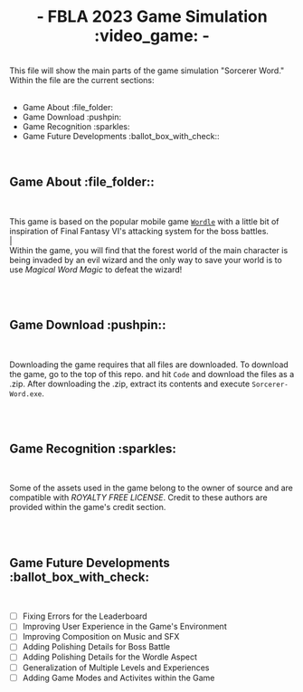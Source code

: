 <div align="center">
  <h1>
    - FBLA 2023 Game Simulation :video_game: -
  </h1>
</div>

<br>
This file will show the main parts of the game simulation "Sorcerer Word." Within the file are the current sections:

<br>
<br>

<ul>
  <li>Game About :file_folder:</li>
  <li>Game Download :pushpin:</li>
  <li>Game Recognition :sparkles:</li>
  <li>Game Future Developments :ballot_box_with_check::</li>
</ul>

<br>

<h2>Game About :file_folder::</h2>
<br>

This game is based on the popular mobile game <a href="https://www.nytimes.com/games/wordle/index.html">`Wordle`</a> with a little bit of inspiration of Final Fantasy VI's attacking system for the boss battles.
<br>
|
<br>
Within the game, you will find that the forest world of the main character is being invaded by an evil wizard and the only way to save your world is to use *Magical Word Magic* to defeat the wizard!

<br>
<br>

<h2>Game Download :pushpin::</h2>
<br>

Downloading the game requires that all files are downloaded. To download the game, go to the top of this repo. and hit `Code` and download the files as a .zip. After downloading the .zip, extract its contents and execute `Sorcerer-Word.exe`.

<br>
<br>

<h2>Game Recognition :sparkles:</h2>
<br>

Some of the assets used in the game belong to the owner of source and are compatible with *ROYALTY FREE LICENSE*. Credit to these authors are provided within the game's credit section.

<br>
<br>

<h2>Game Future Developments :ballot_box_with_check:</h2>
<br>

- [ ] Fixing Errors for the Leaderboard
- [ ] Improving User Experience in the Game's Environment
- [ ] Improving Composition on Music and SFX
- [ ] Adding Polishing Details for Boss Battle
- [ ] Adding Polishing Details for the Wordle Aspect
- [ ] Generalization of Multiple Levels and Experiences
- [ ] Adding Game Modes and Activites within the Game
